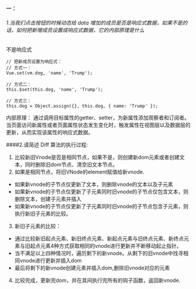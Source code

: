 #### 一：
###### 1.当我们点击按钮的时候动态给 data 增加的成员是否是响应式数据，如果不是的话，如何把新增成员设置成响应式数据，它的内部原理是什么
不是响应式
```
// 把新成员设置为响应式：
// 方式一：
Vue.set(vm.dog, 'name', 'Trump');

// 方式二：
this.$set(this.dog, 'name', 'Trump');

// 方式三：
this.dog = Object.assign({}, this.dog, { name: 'Trump' });
```
内部原理：
通过调用目标属性的getter、setter，为新属性添加观察者和订阅者。当页面访问新属性或者页面属性状态发生变化时，触发属性在视图层以及数据层的更新，从而实现该属性的响应式数据。

####2.请简述 Diff 算法的执行过程:
1. 比较新旧Vnode是否是相同节点，如果不是，则创建新dom元素或者创建文本，同时删除旧dom节点、清空旧文本节点。
2. 如果是相同节点，将旧VNode的element赋值给新vnode.
- 如果新vnode的子节点仅更新了文本，则删除vnode的文本以及子元素
- 如果新vnode的子节点仅更新了子元素同时旧vnode的子节点仅包含文本，则删除文本，创建子元素并插入
- 如果新vnode的子节点仅更新了子元素同时旧vnode的子节点包含子元素，则执行新旧子元素的比较。

3. 新旧子元素的比较：
- 通过比较新旧起点元素、新旧终点元素、新起点元素与旧终点元素、新终点元素与旧起点元素4种方式获取相同的vnode进行更新并不断移动起止指针。
- 当不满足以上四种情况时，遍历剩下的新vnode。从剩下的旧vnode中找寻相同vnode进行更新并插入dom
- 最后将剩下的新vnode创建元素并插入dom,删除旧vnode对应的元素

4. 比较完成，更新完dom，并在其间执行完所有的钩子函数，返回新vnode.